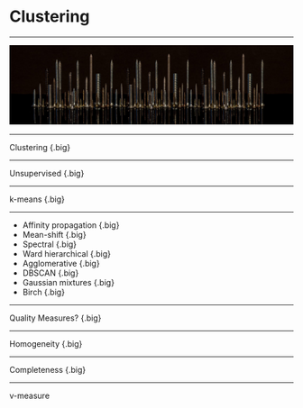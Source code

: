 # Clustering

<!--
We are about to start the "final project" phase of AMLI. So far we have learned about two very popular machine learning techniques: regression and classification.

Regression models attempt to predict a continuous value. These are values such as housing prices, life expectancies, salaries, etc.

Classification models predict discrete values. These can be binary, e.g. whether someone survive the Titanic disaster. Or they can be multi-class, e.g. which handwritten digit is depicted in an image.

In this section we are going to briefly look at clustering algorithms. These models are different from classification or regression. They can be applied to classification and [rarely] regression problems, but the core purpose of the models is to discover relationships in datasets. These relationships provide insights that we might not have been able to derive ourselves.

We don't spend a lot of time on clustering and currently, we only talk about the most popular clustering algorithm. Don't take this as a signal that clustering isn't important. Clustering algorithms are powerful, popular, and fundamental. However, they are also difficult to interpret and focus more on discovery than prediction.

Prediction is easy to measure: What is the r-squared score? What is the F1 score?

Clustering, though it can be measured (as we will see) is a little more nebulous. Sometimes data clusters in ways that are unintuitive. Sometimes clusters are hard to decode.

We can't teach you machine learning without discussing clustering. However, we are only lightly touching the tip of the iceberg of clustering in this course. In your future data science careers, if you see a problem that might be a good fit for clustering, research algorithms that we only mention in passing. Much of this course is about application of models and tooling. Discovery is important too. Don't be shy about attempting clustering if your problem domain fits.
-->

---

![](res/clustering01.jpg)

<!--
Let's start our exploration of clustering with a hands-on exercise. The word "clustering" is fairly intuitive: you are attempting to group your data points. But what constitutes a group?

Let's start with a hands-on exercise. Break into groups, and examine how each group approaches this.

Take a pile of fasteners (or screws, bolts, pins, buttons etc.) and divide it into 6 groupings.

Why did you chose these groups?

Now 4.

Why did you choose these groups?

Now 2.

Why did you choose these groups?

What changed when you lowered 'k'?

Notice that your choice of 'k' is very important to the makeup of your groups.

This is important when we start examining clustering algorithms.

Image Details:
* [clustering01.jpg](https://pixabay.com/photos/darkness-panorama-background-3075379/): Pixabay License
-->

---

Clustering {.big}

<!--
"Cluster analysis or clustering is the task of grouping a set of objects in such a way that objects in the same group are more similar to each other than to those in other groups." https://en.wikipedia.org/wiki/Cluster_analysis

How does this compare to the algorithms that we have seen so far?

The algorithms we have seen so far attempt to map features to outcomes. Clustering instead tries to map features to class attributes.
-->

---

Unsupervised {.big}

<!--
Clustering is typically an unsupervised process where patterns emerge from the data. It can be semi-supervised where some external data is used. Supervised clustering is basically classification.

We have worked with "supervised" learning so far. In supervised learning we have "tagged" data that has been curated to train the model. With unsupervised learning we instead allow the algorithm to discover the underlying model.
-->

---

k-means {.big}

<!--
k-means is the most common form of clustering. You already performed a k-means clustering earlier!

There are many more clustering algorithms, but k-means is the most common that you'll see in practice.

In this algorithm, we define a distance function and then use that function to separate your data into 'k' groups.

What is a good distance function? That depends on your problem statement.
-->

---

* Affinity propagation {.big}
* Mean-shift {.big}
* Spectral {.big}
* Ward hierarchical {.big}
* Agglomerative {.big}
* DBSCAN {.big}
* Gaussian mixtures {.big}
* Birch {.big}

<!--
Other algorithms include, but are not limited to what you see here.

Are they important? Yes!

Will you seem them in practice? Maybe!

Remember, this is an active area of research and the algorithms may change.

Source: https://scikit-learn.org/stable/modules/clustering.html
-->

---

Quality Measures? {.big}

<!--
We have seen quite a few measures of quality. Remember:

r-squared
MSE (mean squared error)
MAS (mean absolute error)
precision
accuracy
recall
F1

But how do you measure the quality of a clustering algorithm since you don't necessarily have a label for the cluster?

In cases where you do have labels for the data you can apply one of the measures that we have used previously.

There are also three new measures that are important for clustering when you are working with labeled classification data.
-->

---

Homogeneity {.big}

<!--
The first metric that we use is homogeneity. This metric ensures that each cluster contains only members of a single class.

The scale is from 0.0 to 1.0, where 1.0 consists of clusters that each contain one and only one class of object.

Basically, this is "does everything else in the cluster look roughly the same"?

However, this metric can be hacked by having a lot of clusters (make your k very big) so that each k contains only items in one class.
-->

---

Completeness {.big}

<!--
Another metric we will look at is 'completeness'. Completeness measures that all members of a given class are assigned to the same cluster.

Completeness scores range from 0.0 to 1.0 where 1.0 indicates that every object of a given label is in the same class.

We can hack this score by just having one class.
-->

---

v-measure

<!--
Since homogeneity and completeness are somewhat opposed in how they can be increased, it is important to find a balance between the two. Similar to the F1 score that we have seen, there is a harmonic mean of homogeneity and completeness, called v-measure, that we can find that determines if both of these metrics are close and high.

Our model is typically better if the homogeneity and completeness are both high. We accomplish this be finding a high v-measure.

https://scikit-learn.org/stable/modules/generated/sklearn.metrics.v_measure_score.html
-->
